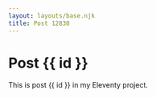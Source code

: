 ```yaml
---
layout: layouts/base.njk
title: Post 12830
---
```


# Post {{ id }}

This is post {{ id }} in my Eleventy project.
